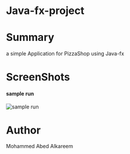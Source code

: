 # Java-fx-project

# Summary
a simple Application for PizzaShop using Java-fx

# ScreenShots

#### sample run
![sample run](https://github.com/Mohammed-Abed-Alkareem/Java-fx-project/blob/main/proj_II_121708_s9(Discussion)/Screenshot%202023-09-21%20201258.jpg)

# Author

Mohammed Abed Alkareem
